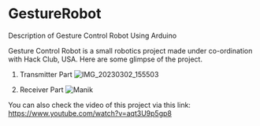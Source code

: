 # GestureRobot
Description of Gesture Control Robot Using Arduino

Gesture Control Robot is a small robotics project made under co-ordination with Hack Club, USA.
Here are some glimpse of the project.

1. Transmitter Part
![IMG_20230302_155503](https://github.com/ManikShrivastav/GestureRobot/assets/93542035/bf6b3107-ecdb-4887-9d0c-d04f124d5afe)

2. Receiver Part
![Manik](https://github.com/ManikShrivastav/GestureRobot/assets/93542035/ea9892ac-20de-496e-a7a9-6f73a29dce24)

You can also check the video of this project via this link: 
https://www.youtube.com/watch?v=aqt3U9p5gp8
